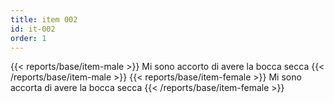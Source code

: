 ```yaml
---
title: item 002
id: it-002
order: 1
---
```

{{< reports/base/item-male >}}
  Mi sono accorto di avere la bocca secca
{{< /reports/base/item-male >}}
{{< reports/base/item-female >}}
  Mi sono accorta di avere la bocca secca
{{< /reports/base/item-female >}}
